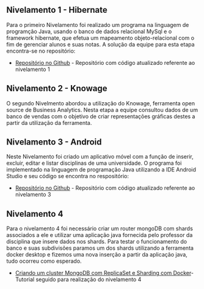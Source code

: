 ## Nivelamento 1 - Hibernate
  Para o primeiro Nivelamento foi realizado um programa na linguagem de programção Java, usando o banco de dados relacional MySql e o framework hibernate, que efetua um mapeamento objeto-relacional com o fim de gerenciar alunos e suas notas. A solução da equipe para esta etapa encontra-se no repositório:
* [Repositório no Github](https://github.com/isabelatta/nivelamento_1_tebd) - Repositório com código atualizado referente ao nivelamento 1 

## Nivelamento 2 - Knowage
  O segundo Nivelmento abordou a utilização do Knowage, ferramenta open source de Business Analytics. Nesta etapa a equipe consultou dados de um banco de vendas com o objetivo de criar representações gráficas destes a partir da utilização da ferramenta.
  
## Nivelamento 3 - Android
  Neste Nivelamento foi criado um aplicativo móvel com a função de inserir, excluir, editar e listar disciplinas de uma universidade. O programa foi implementado na linguagem de programação Java utilizando a IDE Android Studio e seu código se encontra no respositório:
* [Repositório no Github](https://github.com/isabelatta/nivelamento_3_tebd) - Repositório com código atualizado referente ao nivelamento 3

## Nivelamento 4
Para o nivelamento 4 foi necessário criar um router mongoDB com shards associados a ele e utilizar uma aplicação java fornecida pelo professor da disciplina que insere dados nos shards. Para testar o funcionamento do banco e suas subdivisões paramos um dos shards utilizando a ferramenta docker desktop e fizemos uma nova inserção a partir da aplicação java, tudo ocorreu como esperado.

* [Criando um cluster MongoDB com ReplicaSet e Sharding com Docker](https://medium.com/@gustavo.leitao/criando-um-cluster-mongodb-com-replicaset-e-sharding-com-docker-9cb19d456b56)- Tutorial seguido para realização do nivelamento 4
